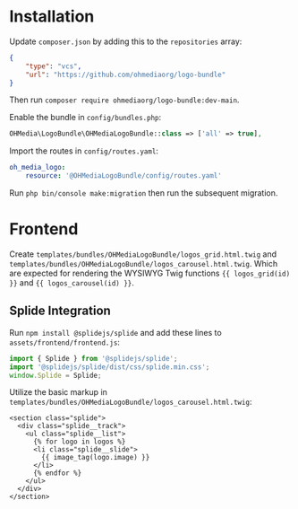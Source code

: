 # Installation

Update `composer.json` by adding this to the `repositories` array:

```json
{
    "type": "vcs",
    "url": "https://github.com/ohmediaorg/logo-bundle"
}
```

Then run `composer require ohmediaorg/logo-bundle:dev-main`.

Enable the bundle in `config/bundles.php`:

```php
OHMedia\LogoBundle\OHMediaLogoBundle::class => ['all' => true],
```

Import the routes in `config/routes.yaml`:

```yaml
oh_media_logo:
    resource: '@OHMediaLogoBundle/config/routes.yaml'
```

Run `php bin/console make:migration` then run the subsequent migration.

# Frontend

Create `templates/bundles/OHMediaLogoBundle/logos_grid.html.twig` and
`templates/bundles/OHMediaLogoBundle/logos_carousel.html.twig`. Which are expected
for rendering the WYSIWYG Twig functions `{{ logos_grid(id) }}` and
`{{ logos_carousel(id) }}`.

## Splide Integration

Run `npm install @splidejs/splide` and add these lines to `assets/frontend/frontend.js`:

```js
import { Splide } from '@splidejs/splide';
import '@splidejs/splide/dist/css/splide.min.css';
window.Splide = Splide;
```

Utilize the basic markup in `templates/bundles/OHMediaLogoBundle/logos_carousel.html.twig`:

```twig
<section class="splide">
  <div class="splide__track">
    <ul class="splide__list">
      {% for logo in logos %}
      <li class="splide__slide">
        {{ image_tag(logo.image) }}
      </li>
      {% endfor %}
    </ul>
  </div>
</section>
```
